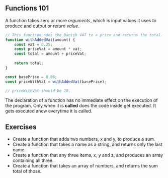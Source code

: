## Functions 101

A function takes zero or more _arguments_, which is input values it uses to produce and output or _return value_.

```js
// This function adds the Danish VAT to a price and returns the total.
function withAddedVat(amount) {
    const vat = 0.25;
    const priceVat = amount * vat;
    const total = amount + priceVat;
    
    return total;
}

const basePrice = 8.00;
const priceWithVat = withAddedVat(basePrice);

// priceWithVat should be 10.
```

The declaration of a function has no immediate effect on the execution of the program. Only when it is **called** does the code inside get executed. It gets executed anew everytime it is called.

## Exercises

- Create a function that adds two numbers, x and y, to produce a sum.
- Create a function that takes a name as a string, and returns only the last name.
- Create a function that any three items, x, y and z, and produces an array containing all three.
- Create a function that takes an array of numbers, and returns the sum total of those.